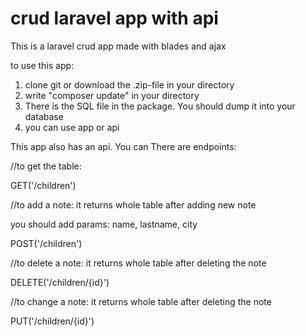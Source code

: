 # crud laravel app with api
This is a laravel crud app made with blades and ajax

to use this app:
1. clone git or download the .zip-file in your directory 
2. write "composer update" in your directory 
3. There is the SQL file in the package. You should dump it into your database
4. you can use app or api


This app also has an api. You can 
There are endpoints:

//to get the table:

GET('/children')


//to add a note: it returns whole table after adding new note

you should add params:  name, lastname, city

POST('/children')


//to delete a note: it returns whole table after deleting the note

DELETE('/children/{id}')


//to change a note: it returns whole table after deleting the note

PUT('/children/{id}')




